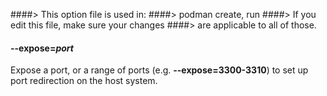 ####> This option file is used in:
####>   podman create, run
####> If you edit this file, make sure your changes
####> are applicable to all of those.
#### **--expose**=*port*

Expose a port, or a range of ports (e.g. **--expose=3300-3310**) to set up port redirection
on the host system.
